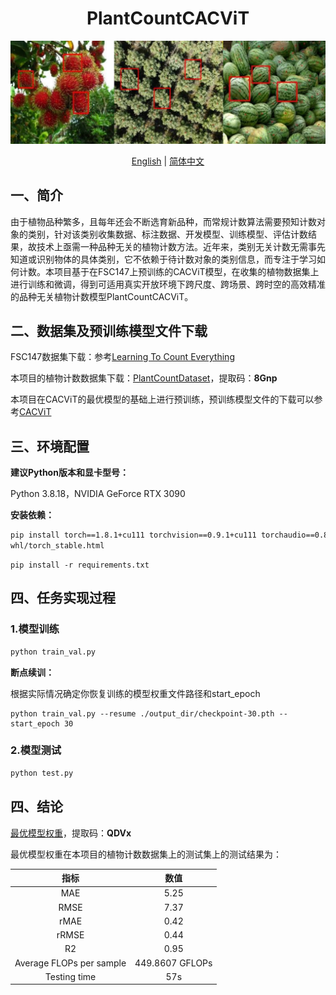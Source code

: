 <p align="center">
    <h1 align="center">PlantCountCACViT</h1>
</p>

![image text](https://github.com/ZhigangHe-hust/PlantCountCACViT/blob/main/Figs/fig1.png)

<div align="center">
  <a href="./README.md">English</a> | 
  <a href="./README_CN.md">简体中文</a>
</div>


## 一、简介

由于植物品种繁多，且每年还会不断选育新品种，而常规计数算法需要预知计数对象的类别，针对该类别收集数据、标注数据、开发模型、训练模型、评估计数结果，故技术上亟需一种品种无关的植物计数方法。近年来，类别无关计数无需事先知道或识别物体的具体类别，它不依赖于待计数对象的类别信息，而专注于学习如何计数。本项目基于在FSC147上预训练的CACViT模型，在收集的植物数据集上进行训练和微调，得到可适用真实开放环境下跨尺度、跨场景、跨时空的高效精准的品种无关植物计数模型PlantCountCACViT。

## 二、数据集及预训练模型文件下载

FSC147数据集下载：参考<a href="https://github.com/cvlab-stonybrook/LearningToCountEverything/tree/master" title="Learning To Count Everything">Learning To Count Everything</a>

本项目的植物计数数据集下载：<a href="https://pan.quark.cn/s/76cec041ff98"
title="PlantCountDataset">PlantCountDataset</a>，提取码：**8Gnp**

本项目在CACViT的最优模型的基础上进行预训练，预训练模型文件的下载可以参考<a href="https://github.com/Xu3XiWang/CACViT-AAAI24" title="CACViT">CACViT</a>

## 三、环境配置

**建议Python版本和显卡型号：**

Python 3.8.18，NVIDIA GeForce RTX 3090

**安装依赖：**

```bash
pip install torch==1.8.1+cu111 torchvision==0.9.1+cu111 torchaudio==0.8.1 -f https://download.pytorch.org/
whl/torch_stable.html
```

```
pip install -r requirements.txt
```

## 四、任务实现过程

### 1.模型训练

```bash
python train_val.py
```

**断点续训：**

根据实际情况确定你恢复训练的模型权重文件路径和start_epoch

```
python train_val.py --resume ./output_dir/checkpoint-30.pth --start_epoch 30
```

### 2.模型测试

```bash
python test.py
```

## 四、结论

<a href="https://pan.quark.cn/s/aaa63b751b19" title="最优模型权重">最优模型权重</a>，提取码：**QDVx**

最优模型权重在本项目的植物计数数据集上的测试集上的测试结果为：

<div align="center">

<table>
  <thead>
    <tr>
      <th align="center">指标</th>
      <th align="center">数值</th>
    </tr>
  </thead>
  <tbody>
    <tr>
      <td align="center">MAE</td>
      <td align="center">5.25</td>
    </tr>
    <tr>
      <td align="center">RMSE</td>
      <td align="center">7.37</td>
    </tr>
    <tr>
      <td align="center">rMAE</td>
      <td align="center">0.42</td>
    </tr>
    <tr>
      <td align="center">rRMSE</td>
      <td align="center">0.44</td>
    </tr>
    <tr>
      <td align="center">R2</td>
      <td align="center">0.95</td>
    </tr>
    <tr>
      <td align="center">Average FLOPs per sample</td>
      <td align="center">449.8607 GFLOPs</td>
    </tr>
    <tr>
      <td align="center">Testing time</td>
      <td align="center">57s</td>
    </tr>
  </tbody>
</table>

</div>

